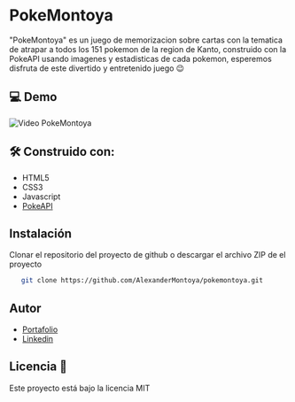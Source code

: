 # PokeMontoya
"PokeMontoya" es un juego de memorizacion sobre cartas con la tematica de atrapar a todos los 151 pokemon de la region de Kanto, construido con la PokeAPI usando imagenes y estadisticas de cada pokemon, esperemos disfruta de este divertido y entretenido juego 😉
## 💻 Demo
![Video PokeMontoya](/video/resultado.gif)
## 🛠️ Construido con:
- HTML5
- CSS3
- Javascript
- [PokeAPI](https://pokeapi.co/)
## Instalación
Clonar el repositorio del proyecto de github o descargar el archivo ZIP de el proyecto
 ```sh
	git clone https://github.com/AlexanderMontoya/pokemontoya.git
   ```
## Autor
- [Portafolio](https://alexandermontoya.github.io/portafolio-personal/)
- [Linkedin](https://www.linkedin.com/in/alexander-josu%C3%A9-montoya-bonifacio/)
## Licencia 📄
Este proyecto está bajo la licencia MIT
